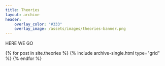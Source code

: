 ```yaml
---
title: Theories
layout: archive
header:
    overlay_color: "#333"
    overlay_image: /assets/images/theories-banner.png
---
```

HERE WE GO

<div class="grid__wrapper">
    {% for post in site.theories %}
        {% include archive-single.html type="grid" %}
    {% endfor %}
</div>
